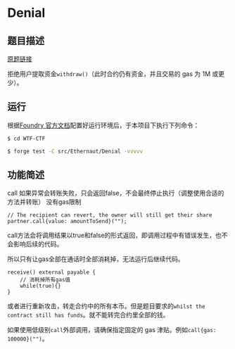 # Denial

## 题目描述

[原题链接](https://ethernaut.openzeppelin.com/level/0xD0a78dB26AA59694f5Cb536B50ef2fa00155C488)

拒绝用户提取资金`withdraw()`（此时合约仍有资金，并且交易的 gas 为 1M 或更少）。

## 运行

根据[Foundry 官方文档](https://getfoundry.sh/)配置好运行环境后，于本项目下执行下列命令：

```sh
$ cd WTF-CTF

$ forge test -C src/Ethernaut/Denial -vvvvv
```

## 功能简述

call 如果异常会转账失败，只会返回false，不会最终停止执行（调整使用合适的方法并转账） 没有gas限制

```solidity
// The recipient can revert, the owner will still get their share
partner.call{value: amountToSend}("");
```

call方法会将调用结果以true和false的形式返回，即调用过程中有错误发生，也不会影响后续的代码。

所以只有让gas全部在通话时全部消耗掉，无法运行后继续代码。

```solidity
receive() external payable {
 	// 消耗掉所有gas值
	while(true){}
}
```

或者进行重新攻击，转走合约中的所有本币。但是题目要求的`whilst the contract still has funds`。就不能转完合约里全部的钱。

如果使用低级别`call`外部调用，请确保指定固定的 gas 津贴。例如`call{gas: 100000}("")`。

